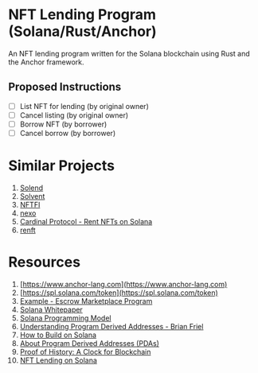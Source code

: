 # NFT Lending Program (Solana/Rust/Anchor)

An NFT lending program written for the Solana blockchain using Rust and the Anchor framework.


## Proposed Instructions
- [ ] List NFT for lending (by original owner)
- [ ] Cancel listing (by original owner)
- [ ] Borrow NFT (by borrower)
- [ ] Cancel borrow (by borrower)

# Similar Projects
1. [Solend](https://solend.fi)
2. [Solvent](https://solvent.xyz)
3. [NFTFI](https://www.nftfi.com)
4. [nexo](https://nexo.io/nft-lending)
5. [Cardinal Protocol - Rent NFTs on Solana](https://www.cardinal.so)
6. [renft](https://www.renft.io)

# Resources
1. [https://www.anchor-lang.com](https://www.anchor-lang.com)
2. [https://spl.solana.com/token](https://spl.solana.com/token)
3. [Example - Escrow Marketplace Program](https://github.com/MetacampDAO/escrow-marketplace-program)
4. [Solana Whitepaper](https://solana.com/solana-whitepaper.pdf)
5. [Solana Programming Model](https://docs.solana.com/developing/programming-model/overview)
6. [Understanding Program Derived Addresses - Brian Friel](https://www.brianfriel.xyz/understanding-program-derived-addresses/)
7. [How to Build on Solana](https://www.brianfriel.xyz/learning-how-to-build-on-solana/)
8. [About Program Derived Addresses (PDAs)](https://solanacookbook.com/core-concepts/pdas.html#facts)
9. [Proof of History: A Clock for Blockchain](https://medium.com/solana-labs/proof-of-history-a-clock-for-blockchain-cf47a61a9274)
10. [NFT Lending on Solana](https://blog.solend.fi/nft-lending-on-solana-d7da7d54cc72?gi=1b6f0523d26c)